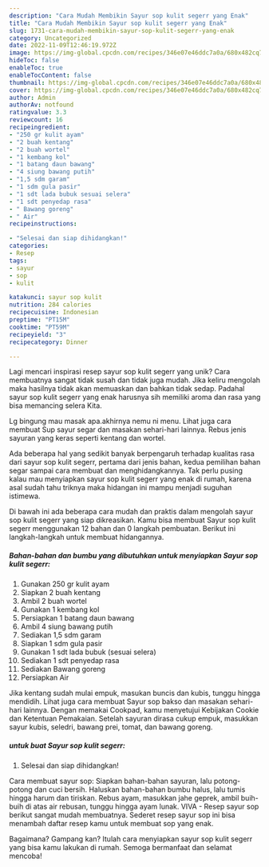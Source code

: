 ```yaml
---
description: "Cara Mudah Membikin Sayur sop kulit segerr yang Enak"
title: "Cara Mudah Membikin Sayur sop kulit segerr yang Enak"
slug: 1731-cara-mudah-membikin-sayur-sop-kulit-segerr-yang-enak
category: Uncategorized
date: 2022-11-09T12:46:19.972Z
image: https://img-global.cpcdn.com/recipes/346e07e46ddc7a0a/680x482cq70/sayur-sop-kulit-segerr-foto-resep-utama.jpg
hideToc: false
enableToc: true
enableTocContent: false
thumbnail: https://img-global.cpcdn.com/recipes/346e07e46ddc7a0a/680x482cq70/sayur-sop-kulit-segerr-foto-resep-utama.jpg
cover: https://img-global.cpcdn.com/recipes/346e07e46ddc7a0a/680x482cq70/sayur-sop-kulit-segerr-foto-resep-utama.jpg
author: Admin
authorAv: notfound
ratingvalue: 3.3
reviewcount: 16
recipeingredient:
- "250 gr kulit ayam"
- "2 buah kentang"
- "2 buah wortel"
- "1 kembang kol"
- "1 batang daun bawang"
- "4 siung bawang putih"
- "1,5 sdm garam"
- "1 sdm gula pasir"
- "1 sdt lada bubuk sesuai selera"
- "1 sdt penyedap rasa"
- " Bawang goreng"
- " Air"
recipeinstructions:

- "Selesai dan siap dihidangkan!"
categories:
- Resep
tags:
- sayur
- sop
- kulit

katakunci: sayur sop kulit 
nutrition: 284 calories
recipecuisine: Indonesian
preptime: "PT15M"
cooktime: "PT59M"
recipeyield: "3"
recipecategory: Dinner

---
```





Lagi mencari inspirasi resep sayur sop kulit segerr yang unik? Cara membuatnya sangat tidak susah dan tidak juga mudah. Jika keliru mengolah maka hasilnya tidak akan memuaskan dan bahkan tidak sedap. Padahal sayur sop kulit segerr yang enak harusnya sih memiliki aroma dan rasa yang bisa memancing selera Kita.





Lg bingung mau masak apa.akhirnya nemu ni menu. Lihat juga cara membuat Sup sayur segar dan masakan sehari-hari lainnya. Rebus jenis sayuran yang keras seperti kentang dan wortel.

Ada beberapa hal yang sedikit banyak berpengaruh terhadap kualitas rasa dari sayur sop kulit segerr, pertama dari jenis bahan, kedua pemilihan bahan segar sampai cara membuat dan menghidangkannya. Tak perlu pusing kalau mau menyiapkan sayur sop kulit segerr yang enak di rumah, karena asal sudah tahu triknya maka hidangan ini mampu menjadi suguhan istimewa.






Di bawah ini ada beberapa cara mudah dan praktis dalam mengolah sayur sop kulit segerr yang siap dikreasikan. Kamu bisa membuat Sayur sop kulit segerr menggunakan 12 bahan dan 0 langkah pembuatan. Berikut ini langkah-langkah untuk membuat hidangannya.

<!--inarticleads1-->

##### Bahan-bahan dan bumbu yang dibutuhkan untuk menyiapkan Sayur sop kulit segerr:

1. Gunakan 250 gr kulit ayam
1. Siapkan 2 buah kentang
1. Ambil 2 buah wortel
1. Gunakan 1 kembang kol
1. Persiapkan 1 batang daun bawang
1. Ambil 4 siung bawang putih
1. Sediakan 1,5 sdm garam
1. Siapkan 1 sdm gula pasir
1. Gunakan 1 sdt lada bubuk (sesuai selera)
1. Sediakan 1 sdt penyedap rasa
1. Sediakan  Bawang goreng
1. Persiapkan  Air


Jika kentang sudah mulai empuk, masukan buncis dan kubis, tunggu hingga mendidih. Lihat juga cara membuat Sayur sop bakso dan masakan sehari-hari lainnya. Dengan memakai Cookpad, kamu menyetujui Kebijakan Cookie dan Ketentuan Pemakaian. Setelah sayuran dirasa cukup empuk, masukkan sayur kubis, seledri, bawang prei, tomat, dan bawang goreng. 

<!--inarticleads2-->

#####  untuk buat Sayur sop kulit segerr:


1. Selesai dan siap dihidangkan!

Cara membuat sayur sop: Siapkan bahan-bahan sayuran, lalu potong-potong dan cuci bersih. Haluskan bahan-bahan bumbu halus, lalu tumis hingga harum dan tiriskan. Rebus ayam, masukkan jahe geprek, ambil buih-buih di atas air rebusan, tunggu hingga ayam lunak. VIVA - Resep sayur sop berikut sangat mudah membuatnya. Sederet resep sayur sop ini bisa menambah daftar resep kamu untuk membuat sop yang enak. 

Bagaimana? Gampang kan? Itulah cara menyiapkan sayur sop kulit segerr yang bisa kamu lakukan di rumah. Semoga bermanfaat dan selamat mencoba!
